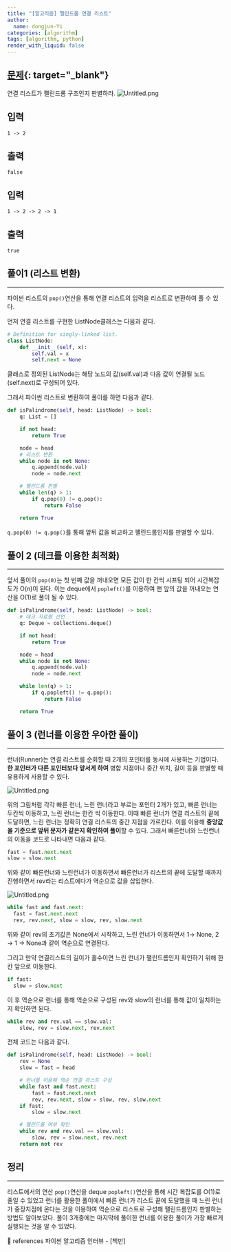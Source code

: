 ```yaml
---
title: "[알고리즘] 팰린드롬 연결 리스트"
author:
  name: dongjun-Yi
categories: [algorithm]
tags: [algorithm, python]
render_with_liquid: false
---
```

## [문제](https://leetcode.com/problems/palindrome-linked-list/){: target="_blank"}

연결 리스트가 팰린드롬 구조인지 판별하라.
![Untitled.png](/assets/images/PalindromeList/Untitled.png)

## 입력

```
1 -> 2
```

## 출력

```
false
```

## 입력

```
1 -> 2 -> 2 -> 1
```

## 출력

```
true
```

## 풀이1  (리스트 변환)

---

파이썬 리스트의 `pop()`연산을 통해 연결 리스트의 입력을 리스트로 변환하여 풀 수 있다.

먼저 연결 리스트를 구현한 ListNode클래스는 다음과 같다.

```python
# Definition for singly-linked list.
class ListNode:
    def __init__(self, x):
        self.val = x
        self.next = None
```

클래스로 정의된 ListNode는 해당 노드의 값(self.val)과 다음 값이 연결될 노드(self.next)로 구성되어 있다.

그래서 파이썬 리스트로 변환하여 풀이를 하면 다음과 같다.

```python
def isPalindrome(self, head: ListNode) -> bool:
    q: List = []

    if not head:
        return True

    node = head
    # 리스트 변환
    while node is not None:
        q.append(node.val)
        node = node.next

    # 팰린드롬 판별
    while len(q) > 1:
        if q.pop(0) != q.pop():
            return False

    return True
```

`q.pop(0) != q.pop()`를 통해 앞뒤 값을 비교하고 팰린드롬인지를 판별할 수 있다.

## 풀이 2 (데크를 이용한 최적화)

---

앞서 풀이의 `pop(0)`는 첫 번째 값을 꺼내오면 모든 값이 한 칸씩 시프팅 되어 시간복잡도가 O(n)이 된다. 이는 deque에서 `popleft()`를 이용하여 맨 앞의 값을 꺼내오는 연산을 O(1)로 풀이 될 수 있다.

```python
def isPalindrome(self, head: ListNode) -> bool:
    # 데크 자료형 선언
    q: Deque = collections.deque()

    if not head:
        return True

    node = head
    while node is not None:
        q.append(node.val)
        node = node.next

    while len(q) > 1:
        if q.popleft() != q.pop():
            return False

    return True
```

## 풀이 3 (런너를 이용한 우아한 풀이)

---

런너(Runner)는 연결 리스트를 순회할 때 2개의 포인터를 동시에 사용하는 기법이다. **한 포인터가 다른 포인터보다 앞서게 하여** 병합 지점이나 중간 위치, 길이 등을 판별할 때 유용하게 사용할 수 있다.

![Untitled.png](/assets/images/PalindromeList/python-54.jpg)

위의 그림처럼 각각 빠른 런너, 느린 런너라고 부르는 포인터 2개가 있고, 빠른 런너는 두칸씩 이동하고, 느린 런너는 한칸 씩 이동한다. 이때 빠른 런너가 연결 리스트의 끝에 도달하면, 느린 런너는 정확히 연결 리스트의 중간 지점을 가르킨다. 이를 이용해 **중앙값을 기준으로 앞뒤 문자가 같은지 확인하여 풀이**할 수 있다.
그래서 빠른런너와 느린런너의 이동을 코드로 나타내면 다음과 같다.

```python
fast = fast.next.next
slow = slow.next
```

위와 같이 빠른런너와 느린런너가 이동하면서 빠른런너가 리스트의 끝에 도달할 때까지 진행하면서 rev라는 리스트에다가 역순으로 값을 삽입한다.

![Untitled.png](/assets/images/PalindromeList/python-55.jpg)

```python
while fast and fast.next:
  fast = fast.next.next
  rev, rev.next, slow = slow, rev, slow.next
```

위와 같이 rev의 초기값은 None에서 시작하고, 느린 런너가 이동하면서  1→ None, 2 → 1 → None과 같이 역순으로 연결된다.

그리고 만약 연결리스트의 길이가 홀수이면 느린 런너가  팰린드롬인지 확인하기 위해  한칸 앞으로 이동한다.

```python
if fast:
  slow = slow.next
```

이 후 역순으로 런너를 통해 역순으로 구성된 rev와 slow의 런너를 통해 값이 일치하는지 확인하면 된다.

```python
while rev and rev.val == slow.val:
    slow, rev = slow.next, rev.next
```

전체 코드는 다음과 같다.

```python
def isPalindrome(self, head: ListNode) -> bool:
    rev = None
    slow = fast = head

    # 런너를 이용해 역순 연결 리스트 구성
    while fast and fast.next:
        fast = fast.next.next
        rev, rev.next, slow = slow, rev, slow.next
    if fast:
        slow = slow.next

    # 팰린드롬 여부 확인
    while rev and rev.val == slow.val:
        slow, rev = slow.next, rev.next
    return not rev
```

## 정리

---

리스트에서의 연산 `pop()`연산을 deque `popleft()`연산을 통해 시간 복잡도를 O(1)로 줄일 수 있었고 런너를 활용한 풀이에서 빠른 런너가 리스트 끝에 도달했을 때 느린 런너가 중장지점에 온다는 것을 이용하여 역순으로 리스트로 구성해 팰린드롬인지 판별하는 방법도 알아보았다. 풀이 3개중에는 마지막에 풀이한 런너를 이용한 풀이가 가장 빠르게 실행되는 것을 알 수 있었다. 

<aside>
📖 references 파이썬 알고리즘 인터뷰 - [책만]

</aside>